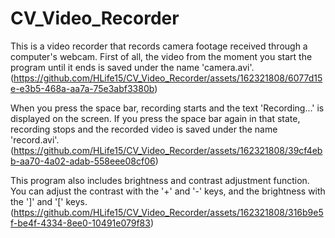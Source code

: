 # CV_Video_Recorder
This is a video recorder that records camera footage received through a computer's webcam.
First of all, the video from the moment you start the program until it ends is saved under the name 'camera.avi'.
(https://github.com/HLife15/CV_Video_Recorder/assets/162321808/6077d15e-e3b5-468a-aa7a-75e3abf3380b)

When you press the space bar, recording starts and the text 'Recording...' is displayed on the screen.
If you press the space bar again in that state, recording stops and the recorded video is saved under the name 'record.avi'.
(https://github.com/HLife15/CV_Video_Recorder/assets/162321808/39cf4ebb-aa70-4a02-adab-558eee08cf06)

This program also includes brightness and contrast adjustment function.
You can adjust the contrast with the '+' and '-' keys, and the brightness with the ']' and '[' keys.
(https://github.com/HLife15/CV_Video_Recorder/assets/162321808/316b9e5f-be4f-4334-8ee0-10491e079f83)
